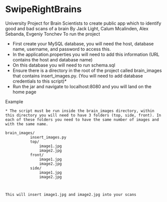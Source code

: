# SwipeRightBrains

University Project for Brain Scientists to create public app which to identify good and bad scans of a brain
By Jack Light, Calum Mcalinden, Alex Sebanda, Evgeniy Tonchev
To run the project

 - First create your MySQL database, you will need the host, database name, username, and password to access this.
 - In the application.properties you will need to add this information (URL contains the host and database name)
 - On this database you will need to run schema.sql
 - Ensure there is a directory in the root of the project called brain_images that contains insert_images.py. (You will need to add database credentials to this script)*
 - Run the jar and navigate to localhost:8080 and you will land on the home page
  
 Example
 ````
 * The script must be run inside the brain_images directory, within this directory you will need to have 3 folders (top, side, front). In each of these folders you need to have the same number of images and with the same name.
  
 brain_images/
            insert_images.py
            top/
                image1.jpg
                image2.jpg
            front/
                image1.jpg
                image2.jpg
            side/
                image1.jpg
                image2.jpg
            
               
               
 This will insert image1.jpg and image2.jpg into your scans
```` 
